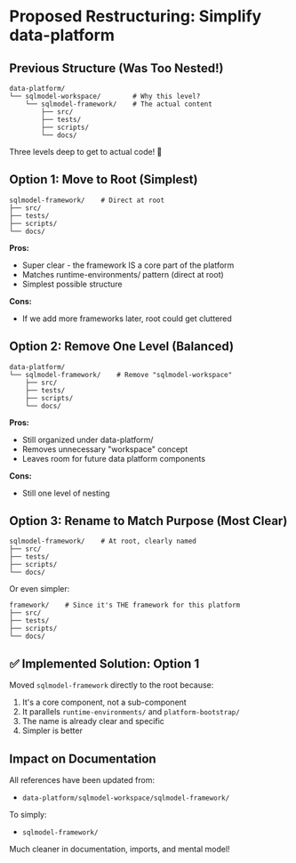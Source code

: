 # Proposed Restructuring: Simplify data-platform

## Previous Structure (Was Too Nested!)
```
data-platform/
└── sqlmodel-workspace/        # Why this level?
    └── sqlmodel-framework/    # The actual content
        ├── src/
        ├── tests/
        ├── scripts/
        └── docs/
```

Three levels deep to get to actual code! 🤯

## Option 1: Move to Root (Simplest)
```
sqlmodel-framework/    # Direct at root
├── src/
├── tests/
├── scripts/
└── docs/
```

**Pros:**
- Super clear - the framework IS a core part of the platform
- Matches runtime-environments/ pattern (direct at root)
- Simplest possible structure

**Cons:**
- If we add more frameworks later, root could get cluttered

## Option 2: Remove One Level (Balanced)
```
data-platform/
└── sqlmodel-framework/    # Remove "sqlmodel-workspace"
    ├── src/
    ├── tests/
    ├── scripts/
    └── docs/
```

**Pros:**
- Still organized under data-platform/
- Removes unnecessary "workspace" concept
- Leaves room for future data platform components

**Cons:**
- Still one level of nesting

## Option 3: Rename to Match Purpose (Most Clear)
```
sqlmodel-framework/    # At root, clearly named
├── src/
├── tests/
├── scripts/
└── docs/
```
Or even simpler:
```
framework/    # Since it's THE framework for this platform
├── src/
├── tests/
├── scripts/
└── docs/
```

## ✅ Implemented Solution: Option 1

Moved `sqlmodel-framework` directly to the root because:
1. It's a core component, not a sub-component
2. It parallels `runtime-environments/` and `platform-bootstrap/`
3. The name is already clear and specific
4. Simpler is better

## Impact on Documentation

All references have been updated from:
- `data-platform/sqlmodel-workspace/sqlmodel-framework/`

To simply:
- `sqlmodel-framework/`

Much cleaner in documentation, imports, and mental model!
